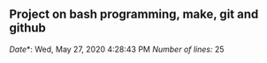 ## Project on bash programming, make, git and github
*Date**: Wed, May 27, 2020  4:28:43 PM
*Number of lines:* 25
